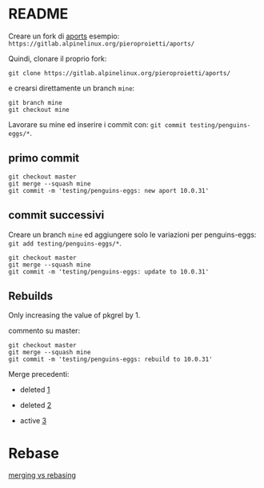 # README

Creare un fork di [aports](https://gitlab.alpinelinux.org/alpine/aports) esempio: `https://gitlab.alpinelinux.org/pieroproietti/aports/`


Quindi, clonare il proprio fork:

```
git clone https://gitlab.alpinelinux.org/pieroproietti/aports/
```

e crearsi direttamente un branch `mine`:
```
git branch mine
git checkout mine
```

Lavorare su mine ed inserire i commit con: ```git commit testing/penguins-eggs/*```.

## primo commit

```
git checkout master
git merge --squash mine
git commit -m 'testing/penguins-eggs: new aport 10.0.31'
```

## commit successivi

Creare un branch `mine` ed aggiungere solo le variazioni per penguins-eggs: `git add testing/penguins-eggs/*`.

```
git checkout master
git merge --squash mine
git commit -m 'testing/penguins-eggs: update to 10.0.31'
```

## Rebuilds
Only increasing the value of pkgrel by 1.

commento su master:
```
git checkout master
git merge --squash mine
git commit -m 'testing/penguins-eggs: rebuild to 10.0.31'
```

Merge precedenti:
* deleted [1](https://gitlab.alpinelinux.org/alpine/aports/-/merge_requests/70432#note_427410)
* deleted [2](https://gitlab.alpinelinux.org/alpine/aports/-/merge_requests/70725)

* active [3](https://gitlab.alpinelinux.org/alpine/aports/-/merge_requests/70933)

# Rebase

[merging vs rebasing](https://www.atlassian.com/git/tutorials/merging-vs-rebasing)